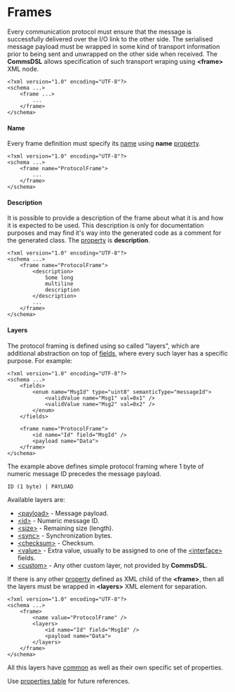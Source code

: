 # Frames
Every communication protocol must ensure that the message is successfully 
delivered over the I/O link to the other side. The serialised message payload 
must be wrapped in some kind of transport information prior to being sent and 
unwrapped on the other side when received. The **CommsDSL** allows specification
of such transport wraping using **&lt;frame&gt;** XML node.
```
<?xml version="1.0" encoding="UTF-8"?>
<schema ...>
    <frame ...>
        ...
    </frame>
</schema> 
```

#### Name
Every frame definition must specify its [name](../intro/names.md) using
**name** [property](../intro/properties.md).
```
<?xml version="1.0" encoding="UTF-8"?>
<schema ...>
    <frame name="ProtocolFrame">
        ...
    </frame>
</schema> 
```

#### Description
It is possible to provide a description of the frame about what it is and
how it is expected to be used. This description is only for documentation
purposes and may find it's way into the generated code as a comment for the
generated class. The [property](../intro/properties.md) is **description**.
```
<?xml version="1.0" encoding="UTF-8"?>
<schema ...>
    <frame name="ProtocolFrame">
        <description>
            Some long
            multiline
            description
        </description>
        ...
    </frame>
</schema>
```

#### Layers
The protocol framing is defined using so called "layers", which are additional
abstraction on top of [fields](../fields/fields.md), where every such layer
has a specific purpose. For example:
```
<?xml version="1.0" encoding="UTF-8"?>
<schema ...>
    <fields>
        <enum name="MsgId" type="uint8" semanticType="messageId">
            <validValue name="Msg1" val=0x1" />
            <validValue name="Msg2" val=0x2" />
        </enum>
    </fields>
    
    <frame name="ProtocolFrame">
        <id name="Id" field="MsgId" />
        <payload name="Data">
    </frame>
</schema>
```
The example above defines simple protocol framing where 1 byte of numeric message 
ID precedes the message payload.
```
ID (1 byte) | PAYLOAD
```

Available layers are:
- [&lt;payload&gt;](frames/payload.md) - Message payload.
- [&lt;id&gt;](frames/id.md) - Numeric message ID.
- [&lt;size&gt;](frames/size.md) - Remaining size (length).
- [&lt;sync&gt;](frames/sync.md) - Synchronization bytes.
- [&lt;checksum&gt;](frames/checksum.md) - Checksum.
- [&lt;value&gt;](frames/checksum.md) - Extra value, usually to be assigned to one of the
[&lt;interface&gt;](../interfaces/interfaces.md) fields.
- [&lt;custom&gt;](frames/custom.md) - Any other custom layer, not provided by **CommsDSL**. 

If there is any other [property](../intro/properties.md) defined as XML child
of the **&lt;frame&gt;**, then all the layers must be wrapped in 
**&lt;layers&gt;** XML element for separation.
```
<?xml version="1.0" encoding="UTF-8"?>
<schema ...>
    <frame>
        <name value="ProtocolFrame" />
        <layers>
            <id name="Id" field="MsgId" />
            <payload name="Data">
        </layers>
    </frame>
</schema>
```

All this layers have [common](common.md) as well as their own specific set of 
properties.

Use [properties table](../appendix/frame.md) for future references.
